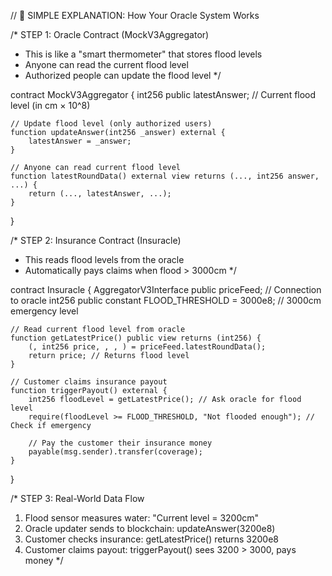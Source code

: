 // 🌊 SIMPLE EXPLANATION: How Your Oracle System Works

/* 
STEP 1: Oracle Contract (MockV3Aggregator) 
- This is like a "smart thermometer" that stores flood levels
- Anyone can read the current flood level
- Authorized people can update the flood level
*/

contract MockV3Aggregator {
    int256 public latestAnswer; // Current flood level (in cm × 10^8)
    
    // Update flood level (only authorized users)
    function updateAnswer(int256 _answer) external {
        latestAnswer = _answer;
    }
    
    // Anyone can read current flood level
    function latestRoundData() external view returns (..., int256 answer, ...) {
        return (..., latestAnswer, ...);
    }
}

/* 
STEP 2: Insurance Contract (Insuracle)
- This reads flood levels from the oracle
- Automatically pays claims when flood > 3000cm
*/

contract Insuracle {
    AggregatorV3Interface public priceFeed; // Connection to oracle
    int256 public constant FLOOD_THRESHOLD = 3000e8; // 3000cm emergency level
    
    // Read current flood level from oracle
    function getLatestPrice() public view returns (int256) {
        (, int256 price, , , ) = priceFeed.latestRoundData();
        return price; // Returns flood level
    }
    
    // Customer claims insurance payout
    function triggerPayout() external {
        int256 floodLevel = getLatestPrice(); // Ask oracle for flood level
        require(floodLevel >= FLOOD_THRESHOLD, "Not flooded enough"); // Check if emergency
        
        // Pay the customer their insurance money
        payable(msg.sender).transfer(coverage);
    }
}

/*
STEP 3: Real-World Data Flow
1. Flood sensor measures water: "Current level = 3200cm"
2. Oracle updater sends to blockchain: updateAnswer(3200e8)
3. Customer checks insurance: getLatestPrice() returns 3200e8
4. Customer claims payout: triggerPayout() sees 3200 > 3000, pays money
*/
